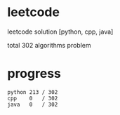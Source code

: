 # leetcode
leetcode solution [python, cpp, java]

total 302 algorithms problem
# progress	
	python 213 / 302
	cpp    0   / 302
	java   0   / 302


